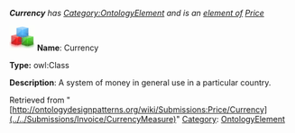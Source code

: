 ___Currency__ has [Category:OntologyElement](../../Category/OntologyElement "Category:OntologyElement") and is an [element of](../../Property/ElementOf "Property:ElementOf") [Price](../../Submissions/Price "Submissions:Price")_


  




[![Class](../../images/thumb/2/27/Class.gif/45px-Class.gif)](../../Image/Class.gif "Class")
__Name__: Currency 


__Type:__ owl:Class 


__Description__: A system of money in general use in a particular country. 





Retrieved from "[http://ontologydesignpatterns.org/wiki/Submissions:Price/Currency](../../Submissions/Invoice/CurrencyMeasure)"
 [Category](http://ontologydesignpatterns.org/wiki/Special:Categories "Special:Categories"): [OntologyElement](../../Category/OntologyElement "Category:OntologyElement")
